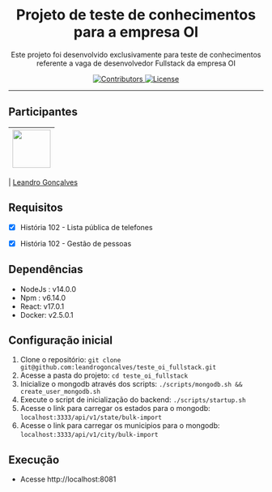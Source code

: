 <h1 align="center">
Projeto de teste de conhecimentos para a empresa OI
</h1>

<p align="center">Este projeto foi desenvolvido exclusivamente para teste de conhecimentos referente a vaga de desenvolvedor Fullstack da empresa OI</p>

<p align="center">
  <a href="https://github.com/leandrogoncalves/nestjs_smartranking_api/graphs/contributors">
    <img src="https://img.shields.io/github/contributors/leandrogoncalves/nestjs_smartranking_api?color=%237159c1&logoColor=%237159c1&style=flat" alt="Contributors">
  </a>
  <a href="https://opensource.org/licenses/MIT">
    <img src="https://img.shields.io/github/license/leandrogoncalves/nestjs_smartranking_api?color=%237159c1&logo=mit" alt="License">
  </a>
</p>

<hr>

## Participantes

| [<img src="https://avatars3.githubusercontent.com/u/12039813?s=460&u=78af286aeb7f9d808dc21635e331d0ecdb08e8a7&v=4" width="75px;"/>](https://github.com/leandrogoncalves) |
| :----------------------------------------------------------------------------------------------------------------------------------------------------------------------: |


| [Leandro Gonçalves](https://github.com/leandrogoncalves)

## Requisitos

- [x] História 102 - Lista pública de telefones
- [x] História 102 - Gestão de pessoas


## Dependências

- NodeJs : v14.0.0
- Npm : v6.14.0
- React: v17.0.1
- Docker: v2.5.0.1


## Configuração inicial

1. Clone o repositório: `git clone git@github.com:leandrogoncalves/teste_oi_fullstack.git`
1. Acesse a pasta do projeto: `cd teste_oi_fullstack`
1. Inicialize o mongodb através dos scripts: `./scripts/mongodb.sh && create_user_mongodb.sh`
1. Execute o script de inicialização do backend: `./scripts/startup.sh`
1. Acesse o link para carregar os estados para o mongodb: `localhost:3333/api/v1/state/bulk-import`
1. Acesse o link para carregar os municipios para o mongodb: `localhost:3333/api/v1/city/bulk-import`


## Execução

- Acesse http://localhost:8081
